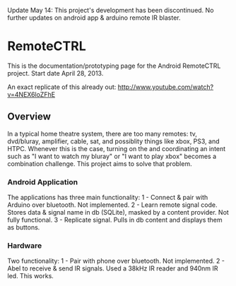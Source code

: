 Update May 14: This project's development has been discontinued. No further updates on android app & arduino remote IR blaster.
<h1>RemoteCTRL</h1>

This is the documentation/prototyping page for the Android RemoteCTRL project. Start date April 28, 2013.

An exact replicate of this already out: http://www.youtube.com/watch?v=4NEX6loZFhE

<h2>Overview</h2>

In a typical home theatre system, there are too many remotes: tv, dvd/bluray, amplifier, cable, sat, and possiblity things like xbox, PS3, and HTPC. Whenever this is the case, turning on the and coordinating an intent such as "I want to watch my bluray" or "I want to play xbox" becomes a combination challenge. This project aims to solve that problem.

<h3>Android Application</h3>
The applications has three main functionality:
1 - Connect & pair with Arduino over bluetooth. Not implemented.
2 - Learn remote signal code. Stores data & signal name in db (SQLite), masked by a content provider. Not fully functional.
3 - Replicate signal. Pulls in db content and displays them as buttons.

<h3>Hardware</h3>
Two functionality:
1 - Pair with phone over bluetooth. Not implemented.
2 - Abel to receive & send IR signals. Used a 38kHz IR reader and 940nm IR led. This works.
